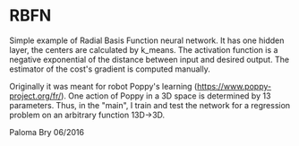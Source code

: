 # RBFN
Simple example of Radial Basis Function neural network.
It has one hidden layer, the centers are calculated by k_means.
The activation function is a negative exponential of the distance between input and desired output.
The estimator of the cost's gradient is computed manually.

Originally it was meant for robot Poppy's learning (https://www.poppy-project.org/fr/).
One action of Poppy in a 3D space is determined by 13 parameters. Thus, in the "main", I train and test
the network for a regression problem on an arbitrary function 13D->3D.


Paloma Bry
06/2016
